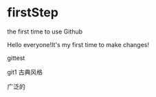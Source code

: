 # firstStep
the first time to use Github

Hello everyone!It's my first time to make changes!



gittest


git1
古典风格

广泛的